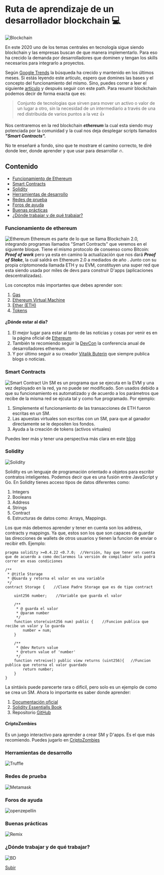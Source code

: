 # Ruta de aprendizaje de un desarrollador blockchain 💻

![Blockchain](https://www.welivesecurity.com/wp-content/uploads/2018/09/blockchain-que-es-como-funciona.jpg)

En este 2020 uno de los temas centrales en tecnología sigue siendo blockchain y las empresas buscan de que manera implementarlo. Para eso ha crecido la demanda por desarrolladores que dominen y tengan los skills necesarios para integrarlo a proyectos. 

Según [Google Trends]([https://trends.google.es/trends/explore?geo=MX&q=blockchain](https://trends.google.es/trends/explore?geo=MX&q=blockchain)) la búsqueda ha crecido y mantenido en los últimos meses. 
Si estás leyendo este artículo, espero que domines las bases y el concepto del funcionamiento del mismo. Sino, puedes correr a leer el siguiente [articulo]([https://medium.com/@JimmyVazz/el-verdadero-potencial-del-blockchain-moda-o-revoluci%C3%B3n-ca07fef2ea7a?source=---------8------------------](https://medium.com/@JimmyVazz/el-verdadero-potencial-del-blockchain-moda-o-revoluci%C3%B3n-ca07fef2ea7a?source=---------8------------------)) y después seguir con este path. 
Para resumir blockchain podemos decir de forma exacta que es:

>Conjunto de tecnologias que sirven para mover un activo o valor de un lugar a otro, sin la necesidad de un intermediario a través de una red distribuida de varios puntos a la vez 👍


Nos centraremos en la red blockchain ***ethereum*** la cual esta siendo muy potenciada por la comunidad y la cual nos deja desplegar scripts llamados ***"Smart Contracts".***  

No te enseñaré a fondo, sino que te mostrare el camino correcto, te diré donde leer, donde aprender y que usar para desarrollar 🔥.
<a name="top"> </a>
## Contenido
* [Funcionamiento de Ethereum](#item1)
* [Smart Contracts](#item2)
* [Solidity](#item3)
* [Herramientas de desarrollo](#item4)
* [Redes de prueba](#item5)
* [Foros de ayuda](#item6)
* [Buenas prácticas](#item7)
* [¿Dónde trabajar y de qué trabajar?](#item8)
<a name="item1"></a>
### Funcionamiento de ethereum
![Ethereum](https://quesoncriptomonedas.org/wp-content/uploads/2018/09/ethereum_logo.jpg)
Ethereum es parte de lo que se llama Blockchain 2.0, integrando programas llamados "Smart Contracts" que veremos en el siguiente bloque. Tiene el mismo protocolo de consenso como Bitcoin: ***Proof of work*** pero ya esta en camino la actualización que nos dará ***Proof of Stake***, la cuál saldrá en Ethereum 2.0 a mediados de año . Junto con su propia criptomoneda llamada ETH y su EVM, constituyen una super red que esta siendo usada por miles de devs para construir D'apps (aplicaciones descentralizadas).

Los conceptos más importantes que debes aprender son:
1. [Gas](https://medium.com/astec/entendiendo-el-gas-en-ethereum-e77a6f30090f)
2. [Ethereum Virtual Machine](https://criptotendencia.com/2018/05/13/ethereum-virtual-machine-una-caracteristica-que-hace-unica-a-ethereum/)
3. [Ether (ETH)](https://blockgeeks.com/guides/es/que-es-ethereum/)
4. [Tokens](https://es.cointelegraph.com/explained/what-is-a-token-and-how-does-it-work)
#### ¿Dónde estar al día?
1. El mejor lugar para estar al tanto de las noticias y cosas por venir es en la página oficial de  [Ethereum](https://ethereum.org/)
2. También te recomiendo seguir la [DevCon](https://archive.devcon.org/) la conferencia anual de desarrolladores ethereum. 
3. Y por último seguir a su creador [Vitalik Buterin](https://twitter.com/vitalikbuterin?lang=es) que siempre publica blogs o noticias. 

<a name="item2"></a>
### Smart Contracts
![Smart Contract](https://miro.medium.com/max/800/1*dZ5WRGrGQ5nQFkHV3iBzSA.jpeg)
Un SM es un programa que se ejecuta en la EVM y una vez deployado en la red, ya no puede ser modificado. Son usados debido a que su funcionamiento es automatizado y de acuerdo a los parámetros que recibe de la misma red se ejcuta tal y como fue programado. Por ejemplo:
1. Simplemente el funcionamiento de las transacciones de ETH fueron escritas en un SM.
2. Las apuestas virtuales son escritas con un SM, para que al ganador directamente se le depositen los fondos.
3. Ayuda a la creación de tokens (activos virtuales)

Puedes leer más y tener una perspectiva más clara en este [blog](https://es.cointelegraph.com/explained/what-is-a-smart-contract)

<a name="item3"></a>
### Solidity
![Solidity](https://i2.wp.com/cryptohabanero.com/wp-content/uploads/2018/10/400px-Solidity.png?fit=400%2C165&ssl=1)

Solidity es un lenguaje de programación orientado a objetos para escribir contratos inteligentes. Podemos decir que es una fusión entre JavaScript y Go. En Solidity tienes acceso tipos de datos diferentes como:
1. Integers
2. Booleans
3. Address
4. Strings
5. Contract
6. Estructuras de datos como: Arrays, Mappings.

Los que más debemos aprender y tener en cuenta son los address, contracts y mappings. Ya que, estos son los que son capaces de guardar las direcciones de wallets de otros usuarios y tienen la funcion de enviar o recibir eth.
Ejemplo:
```
pragma solidity >=0.4.22 <0.7.0;  //Versión, hay que tener en cuenta que de acuerdo a como declaremos la versión de compilador solo podrá correr en esas condiciones

/**
 * @title Storage
 * @Guarda y retorna el valor en una variable
 */
contract Storage {    //Clase Padre Storage que es de tipo contract

    uint256 number;    //Variable que guarda el valor 

    /**
     * @ guarda el valor
     * @param number 
     */
    function store(uint256 num) public {    //Funcion publica que recibe un valor y lo guarda
        number = num;
    }

    /**
     * @dev Return value 
     * @return value of 'number'
     */
    function retreive() public view returns (uint256){   //Funcion publica que retorna el valor guardado
        return number;
    }
}

```
La sintáxis puede parecerte rara o dificil, pero solo es un ejemplo de como se crea un SM. Ahora lo importante es saber donde aprender:
1. [Documentación oficial](https://solidity.readthedocs.io/)
2.  [Solidity Essentialls Book](https://arxiv.org/pdf/1905.01659)
3. Repositorio [GitHub]([https://github.com/ethereum/solidity](https://github.com/ethereum/solidity))

#### CriptoZombies
Es un juego interactivo para aprender a crear SM y D'apps. Es el que más recomiendo. Puedes jugarlo en [CriptoZombies](https://cryptozombies.io/es/)

<a name="item4"></a>
### Herramientas de desarrollo
![Truffle](https://blog.desdelinux.net/wp-content/uploads/2019/12/truffle-suite-herramientas-blockchain-imagen-destacada-blog-desdelinux-830x429.jpg)


<a name="item5"></a>
### Redes de prueba
![Metamask](https://miro.medium.com/max/800/1*QbMVQ5j_8XicEJX9-cLP1w.png)


<a name="item6"></a>
### Foros de ayuda
![openzepellin](https://www.endeavor.org.ar/wp-content/uploads/2019/02/OZ_logo_color.svg)

<a name="item7"></a>
### Buenas prácticas
![Remix](https://remix.ethereum.org/assets/img/sleepingRemiCroped.webp)

<a name="item8"></a>
### ¿Dónde trabajar y de qué trabajar?
![BD](https://miro.medium.com/max/600/1*dUCWPN9nE1TG45Sd5aAsJg.png)

[Subir](#top)

